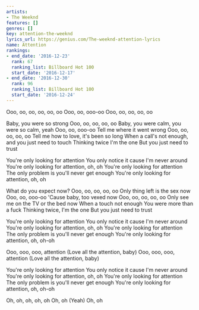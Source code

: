 ```yaml
---
artists:
- The Weeknd
features: []
genres: []
key: attention-the-weeknd
lyrics_url: https://genius.com/The-weeknd-attention-lyrics
name: Attention
rankings:
- end_date: '2016-12-23'
  rank: 67
  ranking_list: Billboard Hot 100
  start_date: '2016-12-17'
- end_date: '2016-12-30'
  rank: 96
  ranking_list: Billboard Hot 100
  start_date: '2016-12-24'
---
```

Ooo, oo, oo, oo, oo, oo
Ooo, oo, ooo-oo
Ooo, oo, oo, oo, oo


Baby, you were so strong
Ooo, oo, oo, oo, oo
Baby, you were calm, you were so calm, yeah
Ooo, oo, ooo-oo
Tell me where it went wrong
Ooo, oo, oo, oo, oo
Tell me how to love, it's been so long
When a call's not enough, and you just need to touch
Thinking twice I'm the one
But you just need to trust


You're only looking for attention
You only notice it cause I'm never around
You're only looking for attention, oh, oh
You're only looking for attention
The only problem is you'll never get enough
You're only looking for attention, oh, oh


What do you expect now?
Ooo, oo, oo, oo, oo
Only thing left is the sex now
Ooo, oo, ooo-oo
'Cause baby, too vexed now
Ooo, oo, oo, oo, oo
Only see me on the TV or the bed now
When a touch not enough
You were more than a fuck
Thinking twice, I'm the one
But you just need to trust


You're only looking for attention
You only notice it cause I'm never around
You're only looking for attention, oh, oh
You're only looking for attention
The only problem is you'll never get enough
You're only looking for attention, oh, oh-oh


Ooo, ooo, ooo, attention
(Love all the attention, baby)
Ooo, ooo, ooo, attention
(Love all the attention, baby)


You're only looking for attention
You only notice it cause I'm never around
You're only looking for attention, oh, oh
You're only looking for attention
The only problem is you'll never get enough
You're only looking for attention, oh, oh-oh


Oh, oh, oh, oh, oh
Oh, oh
(Yeah)
Oh, oh
